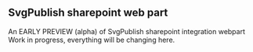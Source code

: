 ## SvgPublish sharepoint web part

An EARLY PREVIEW (alpha) of SvgPublish sharepoint integration webpart
Work in progress, everything will be changing here.
